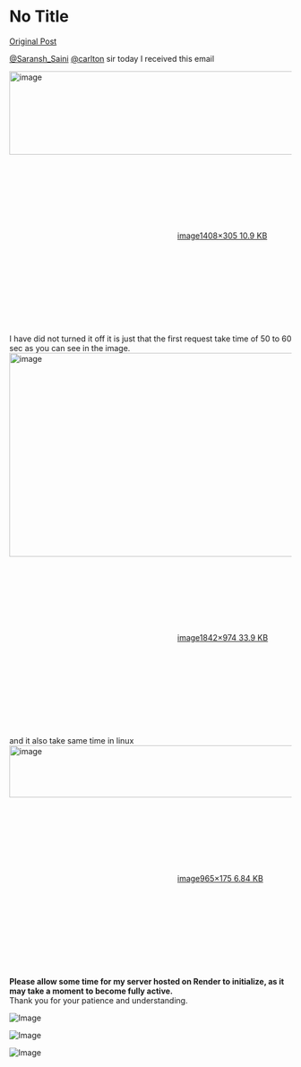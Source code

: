 # No Title

[Original Post](https://discourse.onlinedegree.iitm.ac.in/t/169029/445)

<p><a class="mention" href="/u/saransh_saini">@Saransh_Saini</a>  <a class="mention" href="/u/carlton">@carlton</a> sir today I received this email<br>
<div class="lightbox-wrapper"><a class="lightbox" href="https://europe1.discourse-cdn.com/flex013/uploads/iitm/original/3X/8/c/8cd1368eda35b7e543c240616db5872f45b4f63c.png" data-download-href="/uploads/short-url/k5J58Fet9S2ecZ82rSNQDCzTt5q.png?dl=1" title="image" rel="noopener nofollow ugc"><img src="https://europe1.discourse-cdn.com/flex013/uploads/iitm/original/3X/8/c/8cd1368eda35b7e543c240616db5872f45b4f63c.png" alt="image" data-base62-sha1="k5J58Fet9S2ecZ82rSNQDCzTt5q" width="690" height="149" data-dominant-color="F7F7F7"><div class="meta"><svg class="fa d-icon d-icon-far-image svg-icon" aria-hidden="true"><use href="#far-image"></use></svg><span class="filename">image</span><span class="informations">1408×305 10.9 KB</span><svg class="fa d-icon d-icon-discourse-expand svg-icon" aria-hidden="true"><use href="#discourse-expand"></use></svg></div></a></div><br>
I have did not turned it off it is just that the first request take time of 50 to 60 sec as you can see in the image.<br>
<div class="lightbox-wrapper"><a class="lightbox" href="https://europe1.discourse-cdn.com/flex013/uploads/iitm/original/3X/f/7/f7fcce09ffe413438bd869118c13e81187f0676f.png" data-download-href="/uploads/short-url/znNz9PkokJuwAN4lwchrnBAiujd.png?dl=1" title="image" rel="noopener nofollow ugc"><img src="https://europe1.discourse-cdn.com/flex013/uploads/iitm/optimized/3X/f/7/f7fcce09ffe413438bd869118c13e81187f0676f_2_690x364.png" alt="image" data-base62-sha1="znNz9PkokJuwAN4lwchrnBAiujd" width="690" height="364" srcset="https://europe1.discourse-cdn.com/flex013/uploads/iitm/optimized/3X/f/7/f7fcce09ffe413438bd869118c13e81187f0676f_2_690x364.png, https://europe1.discourse-cdn.com/flex013/uploads/iitm/optimized/3X/f/7/f7fcce09ffe413438bd869118c13e81187f0676f_2_1035x546.png 1.5x, https://europe1.discourse-cdn.com/flex013/uploads/iitm/optimized/3X/f/7/f7fcce09ffe413438bd869118c13e81187f0676f_2_1380x728.png 2x" data-dominant-color="04060B"><div class="meta"><svg class="fa d-icon d-icon-far-image svg-icon" aria-hidden="true"><use href="#far-image"></use></svg><span class="filename">image</span><span class="informations">1842×974 33.9 KB</span><svg class="fa d-icon d-icon-discourse-expand svg-icon" aria-hidden="true"><use href="#discourse-expand"></use></svg></div></a></div><br>
and it also take same time in linux<br>
<div class="lightbox-wrapper"><a class="lightbox" href="https://europe1.discourse-cdn.com/flex013/uploads/iitm/original/3X/1/f/1f9185ba53d2b2112f0f71df1c2b7d94235f0428.png" data-download-href="/uploads/short-url/4vgA4z7D6KJ6V22YRpjlpclLZO0.png?dl=1" title="image" rel="noopener nofollow ugc"><img src="https://europe1.discourse-cdn.com/flex013/uploads/iitm/original/3X/1/f/1f9185ba53d2b2112f0f71df1c2b7d94235f0428.png" alt="image" data-base62-sha1="4vgA4z7D6KJ6V22YRpjlpclLZO0" width="517" height="93" data-dominant-color="151611"><div class="meta"><svg class="fa d-icon d-icon-far-image svg-icon" aria-hidden="true"><use href="#far-image"></use></svg><span class="filename">image</span><span class="informations">965×175 6.84 KB</span><svg class="fa d-icon d-icon-discourse-expand svg-icon" aria-hidden="true"><use href="#discourse-expand"></use></svg></div></a></div><br>
<strong>Please allow some time for my server hosted on Render to initialize, as it may take a moment to become fully active.</strong><br>
Thank you for your patience and understanding.</p>

![Image](https://europe1.discourse-cdn.com/flex013/uploads/iitm/optimized/3X/f/7/f7fcce09ffe413438bd869118c13e81187f0676f_2_690x364.png)

![Image](https://europe1.discourse-cdn.com/flex013/uploads/iitm/original/3X/8/c/8cd1368eda35b7e543c240616db5872f45b4f63c.png)

![Image](https://europe1.discourse-cdn.com/flex013/uploads/iitm/original/3X/1/f/1f9185ba53d2b2112f0f71df1c2b7d94235f0428.png)